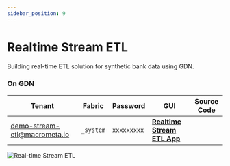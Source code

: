 ```yaml
---
sidebar_position: 9
---
```


# Realtime Stream ETL

Building real-time ETL solution for synthetic bank data using GDN.

### On GDN

| **Tenant** | **Fabric** | **Password** | **GUI** | **Source Code**|
|----------- |----------|-----------|--------------|-----------|
| demo-stream-etl@macrometa.io | `_system` | `xxxxxxxxx` | [**Realtime Stream ETL App**](https://macrometacorp.github.io/demo-realtime-etl/) | |


![Real-time Stream ETL](/img/realtime-stream-etl.png)
